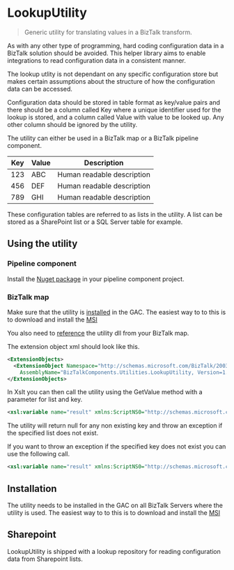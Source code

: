 # LookupUtility
> Generic utility for translating values in a BizTalk transform.

As with any other type of programming, hard coding configuration data in a BizTalk solution should be avoided. This helper library aims to enable integrations to read configuration data in a consistent manner.

The lookup utlity is not dependant on any specific configuration store but makes certain assumptions about the structure of how the configuration data can be accessed.

Configuration data should be stored in table format as key/value pairs and there should be a column called Key where a unique identifier used for the lookup is stored, and a column called Value with value to be looked up. Any other column should be ignored by the utility. 

The utility can either be used in a BizTalk map or a BizTalk pipeline component.


| Key | Value | Description                |
|-----|-------|----------------------------|
| 123 | ABC   | Human readable description |
| 456 | DEF   | Human readable description |
| 789 | GHI   | Human readable description |

These configuration tables are referred to as lists in the utility. A list can be stored as a SharePoint list or a SQL Server table for example.

## Using the utility

### Pipeline component
Install the [Nuget package](https://github.com/BizTalkComponents/LookupUtility/releases) in your pipeline component project.

### BizTalk map
Make sure that the utility is [installed](##Installation) in the GAC.
The easiest way to to this is to download and install the [MSI](https://github.com/BizTalkComponents/LookupUtility/releases) 

You also need to [reference](https://blog.sandro-pereira.com/2012/07/29/biztalk-mapper-patterns-calling-an-external-assembly-from-custom-xslt-in-biztalk-server-2010/) the utility dll from your BizTalk map.

The extension object xml should look like this.
```xml
<ExtensionObjects>
  <ExtensionObject Namespace="http://schemas.microsoft.com/BizTalk/2003/ScriptNS0" 
    AssemblyName="BizTalkComponents.Utilities.LookupUtility, Version=1.0.0.0, Culture=neutral, PublicKeyToken=2a501ae5622b3926" ClassName="BizTalkComponents.Utilities.LookupUtility.LookupUtilityService" />
</ExtensionObjects>
````
In Xslt you can then call the utility using the GetValue method with a parameter for list and key.

```xml
<xsl:variable name="result" xmlns:ScriptNS0="http://schemas.microsoft.com/BizTalk/2003/ScriptNS0" select="ScriptNS0:GetValue(list, key))" />
```

The utility will return null for any non existing key and throw an exception if the specified list does not exist.

If you want to throw an exception if the specified key does not exist you can use the following call.

```xml
<xsl:variable name="result" xmlns:ScriptNS0="http://schemas.microsoft.com/BizTalk/2003/ScriptNS0" select="ScriptNS0:GetValue(list, key, true))" />
```

## Installation

The utility needs to be installed in the GAC on all BizTalk Servers where the utility is used.
The easiest way to to this is to download and install the [MSI](https://github.com/BizTalkComponents/LookupUtility/releases) 


## Sharepoint
LookupUtility is shipped with a lookup repository for reading configuration data from Sharepoint lists.